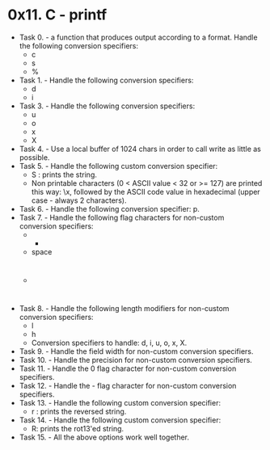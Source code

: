 # 0x11. C - printf  
* Task 0. - a function that produces output according to a format. Handle the following conversion specifiers:  
	- c  
	- s  
	- %  
* Task 1. - Handle the following conversion specifiers:  
	- d  
	- i  
* Task 3. - Handle the following conversion specifiers:
	- u  
	- o  
	- x  
	- X  
* Task 4. - Use a local buffer of 1024 chars in order to call write as little as possible.  
* Task 5. - Handle the following custom conversion specifier:  
	- S : prints the string.  
	- Non printable characters (0 < ASCII value < 32 or >= 127) are printed this way: \x, followed by the ASCII code value in hexadecimal (upper case - always 2 characters).  
* Task 6. - Handle the following conversion specifier: p.  
* Task 7. - Handle the following flag characters for non-custom conversion specifiers:  
	- +  
	- space  
	- #  
* Task 8. - Handle the following length modifiers for non-custom conversion specifiers:  
	- l
	- h  
	* Conversion specifiers to handle: d, i, u, o, x, X.  
* Task 9. - Handle the field width for non-custom conversion specifiers.  
* Task 10. - Handle the precision for non-custom conversion specifiers.  
* Task 11. - Handle the 0 flag character for non-custom conversion specifiers.  
* Task 12. - Handle the - flag character for non-custom conversion specifiers.  
* Task 13. - Handle the following custom conversion specifier:  
	- r : prints the reversed string.   
* Task 14. - Handle the following custom conversion specifier:  
	- R: prints the rot13'ed string.  
* Task 15. - All the above options work well together.  
